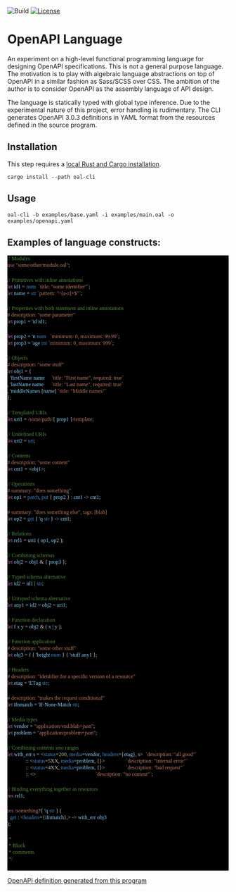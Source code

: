 ![Build](https://img.shields.io/github/workflow/status/ebastien/openapi-lang/ci)
[![License](https://img.shields.io/badge/license-Apache_2.0-blue.svg)](https://opensource.org/licenses/Apache-2.0)

# OpenAPI Language

An experiment on a high-level functional programming language for designing
OpenAPI specifications.
This is not a general purpose language.
The motivation is to play with algebraic language abstractions on top of OpenAPI
in a similar fashion as Sass/SCSS over CSS.
The ambition of the author is to consider OpenAPI as the assembly language of API design. 

The language is statically typed with global type inference.
Due to the experimental nature of this project, error handling is rudimentary.
The CLI generates OpenAPI 3.0.3 definitions in YAML format from the resources defined
in the source program.

## Installation

This step requires a [local Rust and Cargo installation](https://doc.rust-lang.org/cargo/getting-started/installation.html).

```
cargo install --path oal-cli
```

## Usage

```
oal-cli -b examples/base.yaml -i examples/main.oal -o examples/openapi.yaml
```

## Examples of language constructs:

<div>
    <style>
        p.p1 {margin: 0; line-height: 16px; font: 12px Menlo; color: #598a43; background-color: #000000}
        p.p2 {margin: 0; line-height: 16px; font: 12px Menlo; color: #c27e65; background-color: #000000}
        p.p3 {margin: 0; line-height: 16px; font: 12px Menlo; color: #cacaca; background-color: #000000; min-height: 19.0px}
        p.p4 {margin: 0; line-height: 16px; font: 12px Menlo; color: #8cd3fe; background-color: #000000}
        p.p5 {margin: 0; line-height: 16px; font: 12px Menlo; color: #cacaca; background-color: #000000}
        span.s1 {font-kerning: none}
        span.s2 {font-kerning: none; color: #b76fb3; -webkit-text-stroke: 0 #b76fb3}
        span.s3 {font-kerning: none; color: #cacaca; -webkit-text-stroke: 0 #cacaca}
        span.s4 {font-kerning: none; color: #8cd3fe; -webkit-text-stroke: 0 #8cd3fe}
        span.s5 {font-kerning: none; color: #4689cc; -webkit-text-stroke: 0 #4689cc}
        span.s6 {font-kerning: none; color: #a7c598; -webkit-text-stroke: 0 #a7c598}
        span.s7 {font-kerning: none; color: #c27e65; -webkit-text-stroke: 0 #c27e65}
    </style>
    <p class="p1"><span class="s1">// Modules</span></p>
    <p class="p2"><span class="s2">use</span><span class="s3"> </span><span class="s1">"some/other/module.oal"</span><span class="s3">;</span></p>
    <p class="p3"><span class="s1"></span><br></p>
    <p class="p1"><span class="s1">// Primitives with inline annotations</span></p>
    <p class="p2"><span class="s2">let</span><span class="s3"> </span><span class="s4">id1</span><span class="s3"> = </span><span class="s5">num</span><span class="s3"><span class="Apple-converted-space">  </span></span><span class="s1">`title: "some identifier"`</span><span class="s3">;</span></p>
    <p class="p2"><span class="s2">let</span><span class="s3"> </span><span class="s4">name</span><span class="s3"> = </span><span class="s5">str</span><span class="s3"> </span><span class="s1">`pattern: "^[a-z]+$"`</span><span class="s3">;</span></p>
    <p class="p3"><span class="s1"></span><br></p>
    <p class="p1"><span class="s1">// Properties with both statement and inline annotations</span></p>
    <p class="p2"><span class="s1"># description: "some parameter"</span></p>
    <p class="p4"><span class="s2">let</span><span class="s3"> </span><span class="s1">prop1</span><span class="s3"> = </span><span class="s1">'id</span><span class="s3"> </span><span class="s1">id1</span><span class="s3">;</span></p>
    <p class="p3"><span class="s1"></span><br></p>
    <p class="p2"><span class="s2">let</span><span class="s3"> </span><span class="s4">prop2</span><span class="s3"> = </span><span class="s4">'n</span><span class="s3"> </span><span class="s5">num</span><span class="s3"> <span class="Apple-converted-space">  </span></span><span class="s1">`minimum: 0, maximum: 99.99`</span><span class="s3">;</span></p>
    <p class="p2"><span class="s2">let</span><span class="s3"> </span><span class="s4">prop3</span><span class="s3"> = </span><span class="s4">'age</span><span class="s3"> </span><span class="s5">int</span><span class="s3"> </span><span class="s1">`minimum: 0, maximum: 999`</span><span class="s3">;</span></p>
    <p class="p3"><span class="s1"></span><br></p>
    <p class="p1"><span class="s1">// Objects</span></p>
    <p class="p2"><span class="s1"># description: "some stuff"</span></p>
    <p class="p5"><span class="s2">let</span><span class="s1"> </span><span class="s4">obj1</span><span class="s1"> = {</span></p>
    <p class="p2"><span class="s3"><span class="Apple-converted-space">  </span></span><span class="s4">'firstName</span><span class="s3"> </span><span class="s4">name</span><span class="s3"> <span class="Apple-converted-space">    </span></span><span class="s1">`title: "First name", required: true`</span></p>
    <p class="p2"><span class="s3">, </span><span class="s4">'lastName</span><span class="s3"> </span><span class="s4">name</span><span class="s3"><span class="Apple-converted-space">      </span></span><span class="s1">`title: "Last name", required: true`</span></p>
    <p class="p2"><span class="s3">, </span><span class="s4">'middleNames</span><span class="s3"> [</span><span class="s4">name</span><span class="s3">] </span><span class="s1">`title: "Middle names"`</span></p>
    <p class="p5"><span class="s1">};</span></p>
    <p class="p3"><span class="s1"></span><br></p>
    <p class="p1"><span class="s1">// Templated URIs</span></p>
    <p class="p2"><span class="s2">let</span><span class="s3"> </span><span class="s4">uri1</span><span class="s3"> = </span><span class="s1">/some/path/</span><span class="s3">{ </span><span class="s4">prop1</span><span class="s3"> }</span><span class="s1">/template</span><span class="s3">;</span></p>
    <p class="p3"><span class="s1"></span><br></p>
    <p class="p1"><span class="s1">// Undefined URIs</span></p>
    <p class="p5"><span class="s2">let</span><span class="s1"> </span><span class="s4">uri2</span><span class="s1"> = </span><span class="s5">uri</span><span class="s1">;</span></p>
    <p class="p3"><span class="s1"></span><br></p>
    <p class="p1"><span class="s1">// Contents</span></p>
    <p class="p2"><span class="s1"># description: "some content"</span></p>
    <p class="p4"><span class="s2">let</span><span class="s3"> </span><span class="s1">cnt1</span><span class="s3"> = &lt;</span><span class="s1">obj1</span><span class="s3">&gt;;</span></p>
    <p class="p3"><span class="s1"></span><br></p>
    <p class="p1"><span class="s1">// Operations</span></p>
    <p class="p2"><span class="s1"># summary: "does something"</span></p>
    <p class="p5"><span class="s2">let</span><span class="s1"> </span><span class="s4">op1</span><span class="s1"> = </span><span class="s5">patch</span><span class="s1">, </span><span class="s5">put</span><span class="s1"> { </span><span class="s4">prop2</span><span class="s1"> } : </span><span class="s4">cnt1</span><span class="s1"> -&gt; </span><span class="s4">cnt1</span><span class="s1">;</span></p>
    <p class="p3"><span class="s1"></span><br></p>
    <p class="p2"><span class="s1"># summary: "does something else", tags: [blah]</span></p>
    <p class="p5"><span class="s2">let</span><span class="s1"> </span><span class="s4">op2</span><span class="s1"> = </span><span class="s5">get</span><span class="s1"> { </span><span class="s4">'q</span><span class="s1"> </span><span class="s5">str</span><span class="s1"> } -&gt; </span><span class="s4">cnt1</span><span class="s1">;</span></p>
    <p class="p3"><span class="s1"></span><br></p>
    <p class="p1"><span class="s1">// Relations</span></p>
    <p class="p4"><span class="s2">let</span><span class="s3"> </span><span class="s1">rel1</span><span class="s3"> = </span><span class="s1">uri1</span><span class="s3"> ( </span><span class="s1">op1</span><span class="s3">, </span><span class="s1">op2</span><span class="s3"> );</span></p>
    <p class="p3"><span class="s1"></span><br></p>
    <p class="p1"><span class="s1">// Combining schemas</span></p>
    <p class="p4"><span class="s2">let</span><span class="s3"> </span><span class="s1">obj2</span><span class="s3"> = </span><span class="s1">obj1</span><span class="s3"> &amp; { </span><span class="s1">prop3</span><span class="s3"> };</span></p>
    <p class="p3"><span class="s1"></span><br></p>
    <p class="p1"><span class="s1">// Typed schema alternative</span></p>
    <p class="p5"><span class="s2">let</span><span class="s1"> </span><span class="s4">id2</span><span class="s1"> = </span><span class="s4">id1</span><span class="s1"> | </span><span class="s5">str</span><span class="s1">;</span></p>
    <p class="p3"><span class="s1"></span><br></p>
    <p class="p1"><span class="s1">// Untyped schema alternative</span></p>
    <p class="p4"><span class="s2">let</span><span class="s3"> </span><span class="s1">any1</span><span class="s3"> = </span><span class="s1">id2</span><span class="s3"> ~ </span><span class="s1">obj2</span><span class="s3"> ~ </span><span class="s1">uri1</span><span class="s3">;</span></p>
    <p class="p3"><span class="s1"></span><br></p>
    <p class="p1"><span class="s1">// Function declaration</span></p>
    <p class="p5"><span class="s2">let</span><span class="s1"> </span><span class="s4">f</span><span class="s1"> </span><span class="s4">x</span><span class="s1"> </span><span class="s4">y</span><span class="s1"> = </span><span class="s4">obj2</span><span class="s1"> &amp; ( </span><span class="s4">x</span><span class="s1"> | </span><span class="s4">y</span><span class="s1"> );</span></p>
    <p class="p3"><span class="s1"></span><br></p>
    <p class="p1"><span class="s1">// Function application</span></p>
    <p class="p2"><span class="s1"># description: "some other stuff"</span></p>
    <p class="p4"><span class="s2">let</span><span class="s3"> </span><span class="s1">obj3</span><span class="s3"> = </span><span class="s1">f</span><span class="s3"> { </span><span class="s1">'height</span><span class="s3"> </span><span class="s5">num</span><span class="s3"> } { </span><span class="s1">'stuff</span><span class="s3"> </span><span class="s1">any1</span><span class="s3"> };</span></p>
    <p class="p3"><span class="s1"></span><br></p>
    <p class="p1"><span class="s1">// Headers</span></p>
    <p class="p2"><span class="s1"># description: "identifier for a specific version of a resource"</span></p>
    <p class="p4"><span class="s2">let</span><span class="s3"> </span><span class="s1">etag</span><span class="s3"> = </span><span class="s1">'ETag</span><span class="s3"> </span><span class="s5">str</span><span class="s3">;</span></p>
    <p class="p3"><span class="s1"></span><br></p>
    <p class="p2"><span class="s1"># description: "makes the request conditional"</span></p>
    <p class="p4"><span class="s2">let</span><span class="s3"> </span><span class="s1">ifnmatch</span><span class="s3"> = </span><span class="s1">'If-None-Match</span><span class="s3"> </span><span class="s5">str</span><span class="s3">;</span></p>
    <p class="p3"><span class="s1"></span><br></p>
    <p class="p1"><span class="s1">// Media types</span></p>
    <p class="p2"><span class="s2">let</span><span class="s3"> </span><span class="s4">vendor</span><span class="s3"> = </span><span class="s1">"application/vnd.blah+json"</span><span class="s3">;</span></p>
    <p class="p2"><span class="s2">let</span><span class="s3"> </span><span class="s4">problem</span><span class="s3"> = </span><span class="s1">"application/problem+json"</span><span class="s3">;</span></p>
    <p class="p3"><span class="s1"></span><br></p>
    <p class="p1"><span class="s1">// Combining contents into ranges</span></p>
    <p class="p2"><span class="s2">let</span><span class="s3"> </span><span class="s4">with_err</span><span class="s3"> </span><span class="s4">s</span><span class="s3"> = &lt;</span><span class="s5">status</span><span class="s3">=</span><span class="s6">200</span><span class="s3">, </span><span class="s5">media</span><span class="s3">=</span><span class="s4">vendor</span><span class="s3">, </span><span class="s5">headers</span><span class="s3">={</span><span class="s4">etag</span><span class="s3">}, </span><span class="s4">s</span><span class="s3">&gt;<span class="Apple-converted-space">  </span></span><span class="s1">`description: "all good"`</span></p>
    <p class="p5"><span class="s1"><span class="Apple-converted-space">              </span>:: &lt;</span><span class="s5">status</span><span class="s1">=5XX, </span><span class="s5">media</span><span class="s1">=</span><span class="s4">problem</span><span class="s1">, {}&gt;<span class="Apple-converted-space">                </span></span><span class="s7">`description: "internal error"`</span></p>
    <p class="p5"><span class="s1"><span class="Apple-converted-space">              </span>:: &lt;</span><span class="s5">status</span><span class="s1">=4XX, </span><span class="s5">media</span><span class="s1">=</span><span class="s4">problem</span><span class="s1">, {}&gt;<span class="Apple-converted-space">                </span></span><span class="s7">`description: "bad request"`</span></p>
    <p class="p5"><span class="s1"><span class="Apple-converted-space">              </span>:: &lt;&gt; <span class="Apple-converted-space">                                            </span></span><span class="s7">`description: "no content"`</span><span class="s1">;</span></p>
    <p class="p3"><span class="s1"></span><br></p>
    <p class="p1"><span class="s1">// Binding everything together as resources</span></p>
    <p class="p4"><span class="s2">res</span><span class="s3"> </span><span class="s1">rel1</span><span class="s3">;</span></p>
    <p class="p3"><span class="s1"></span><br></p>
    <p class="p2"><span class="s2">res</span><span class="s3"> </span><span class="s1">/something</span><span class="s3">?{ </span><span class="s4">'q</span><span class="s3"> </span><span class="s5">str</span><span class="s3"> } (</span></p>
    <p class="p4"><span class="s3"><span class="Apple-converted-space">  </span></span><span class="s5">get</span><span class="s3"> : &lt;</span><span class="s5">headers</span><span class="s3">={</span><span class="s1">ifnmatch</span><span class="s3">},&gt; -&gt; </span><span class="s1">with_err</span><span class="s3"> </span><span class="s1">obj3</span></p>
    <p class="p5"><span class="s1">);</span></p>
    <p class="p3"><span class="s1"></span><br></p>
    <p class="p1"><span class="s1">/*</span></p>
    <p class="p1"><span class="s1"><span class="Apple-converted-space"> </span>* Block</span></p>
    <p class="p1"><span class="s1"><span class="Apple-converted-space"> </span>* comments</span></p>
    <p class="p1"><span class="s1"><span class="Apple-converted-space"> </span>*/</span></p>
    <p class="p3"><span class="s1"></span><br></p>
</div>

[OpenAPI definition generated from this program](examples/openapi.yaml)
